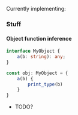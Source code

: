 Currently implementing:

### Stuff

#### Object function inference

```ts
interface MyObject {
    a(b: string): any;
}

const obj: MyObject = {
    a(b) {
        print_type(b)
    }
}
```

- TODO?
